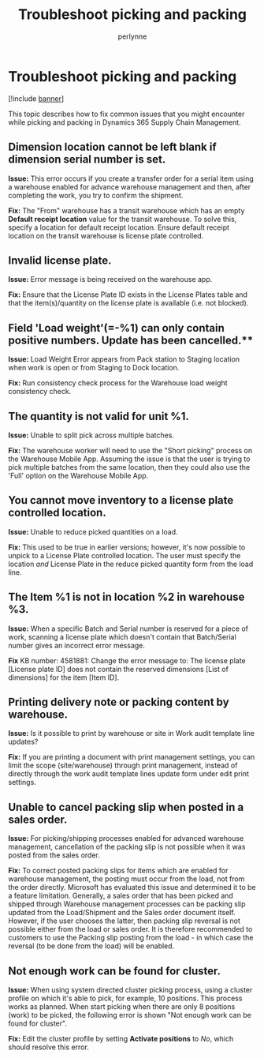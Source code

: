 ﻿---
# required metadata

title: Troubleshoot picking and packing
description: This topic describes how to fix common issues that you might encounter while picking and packing in Dynamics 365 Supply Chain Management.
author: perlynne
manager: tfehr
ms.date: 10/19/2020
ms.topic: article
ms.prod: 
ms.service: dynamics-ax-applications
ms.technology: 

# optional metadata

ms.search.form: 
# ROBOTS: 
audience: Application user
# ms.devlang: 
ms.reviewer: kamaybac
ms.search.scope: Core, Operations
# ms.tgt_pltfrm: 
ms.custom: 
ms.assetid: 
ms.search.region: Global
# ms.search.industry: 
ms.author: perlynne
ms.search.validFrom: 2020-10-19
ms.dyn365.ops.version: 10.0.15
---

# Troubleshoot picking and packing

[!include [banner](../includes/banner.md)]

This topic describes how to fix common issues that you might encounter while picking and packing in Dynamics 365 Supply Chain Management.

## Dimension location cannot be left blank if dimension serial number is set.

**Issue:** This error occurs if you create a transfer order for a serial item using a warehouse enabled for advance warehouse management and then, after completing the work, you try to confirm the shipment.

**Fix:** The "From" warehouse has a transit warehouse which has an empty **Default receipt location** value for the transit warehouse. To solve this, specify a location for default receipt location. Ensure default receipt location on the transit warehouse is license plate controlled.

## Invalid license plate.

**Issue:** Error message is being received on the warehouse app.

**Fix:** Ensure that the License Plate ID exists in the License Plates table and that the item(s)/quantity on the license plate is available (i.e. not blocked).

## Field 'Load weight'(=-%1) can only contain positive numbers. Update has been cancelled.**

**Issue:** Load Weight Error appears from Pack station to Staging location when work is open or from Staging to Dock location.

**Fix:** Run consistency check process for the Warehouse load weight consistency check.

## The quantity is not valid for unit %1.

**Issue:** Unable to split pick across multiple batches.

**Fix:** The warehouse worker will need to use the "Short picking" process on the Warehouse Mobile App. Assuming the issue is that the user is trying to pick multiple batches from the same location, then they could also use the 'Full' option on the Warehouse Mobile App.

## You cannot move inventory to a license plate controlled location.

**Issue:** Unable to reduce picked quantities on a load.

**Fix:** This used to be true in earlier versions; however, it's now possible to unpick to a License Plate controlled location. The user must specify the location *and* License Plate in the reduce picked quantity form from the load line.

## The Item %1 is not in location %2 in warehouse %3.

**Issue:** When a specific Batch and Serial number is reserved for a piece of work, scanning a license plate which doesn't contain that Batch/Serial number gives an incorrect error message.

**Fix** KB number: 4581881: Change the error message to: The license plate [License plate ID] does not contain the reserved dimensions [List of dimensions] for the item [Item ID].

## Printing delivery note or packing content by warehouse.

**Issue:** Is it possible to print by warehouse or site in Work audit template line updates?

**Fix:** If you are printing a document with print management settings, you can limit the scope (site/warehouse) through print management, instead of directly through the work audit template lines update form under edit print settings.

## Unable to cancel packing slip when posted in a sales order.

**Issue:** For picking/shipping processes enabled for advanced warehouse management, cancellation of the packing slip is not possible when it was posted from the sales order.

**Fix:** To correct posted packing slips for items which are enabled for warehouse management, the posting must occur from the load, not from the order directly. Microsoft has evaluated this issue and determined it to be a feature limitation. Generally, a sales order that has been picked and shipped through Warehouse management processes can be packing slip updated from the Load/Shipment and the Sales order document itself. However, if the user chooses the latter, then packing slip reversal is not possible either from the load or sales order. It is therefore recommended to customers to use the Packing slip posting from the load - in which case the reversal (to be done from the load) will be enabled.

## Not enough work can be found for cluster.

**Issue:** When using system directed cluster picking process, using a cluster profile on which it's able to pick, for example, 10 positions. This process works as planned. When start picking when there are only 8 positions (work) to be picked, the following error is shown "Not enough work can be found for cluster".

**Fix:** Edit the cluster profile by setting **Activate positions** to *No*, which should resolve this error.
